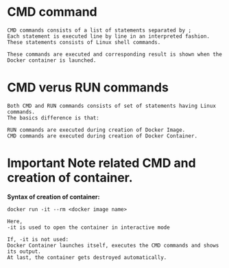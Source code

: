 # CMD command

```
CMD commands consists of a list of statements separated by ;
Each statement is executed line by line in an interpreted fashion.
These statements consists of Linux shell commands.

These commands are executed and corresponding result is shown when the Docker container is launched.
```

# CMD verus RUN commands

```
Both CMD and RUN commands consists of set of statements having Linux commands.
The basics difference is that:

RUN commands are executed during creation of Docker Image.
CMD commands are executed during creation of Docker Container.
```

# Important Note related CMD and creation of container.

**Syntax of creation of container:**

```docker
docker run -it --rm <docker image name>
```
```
Here,
-it is used to open the container in interactive mode

If, -it is not used:
Docker Container launches itself, executes the CMD commands and shows its output.
At last, the container gets destroyed automatically.
```
